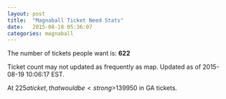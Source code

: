 ```yaml
---
layout: post
title:  "Magnaball Ticket Need Stats"
date:   2015-08-18 05:36:07
categories: magnaball
---
```


The number of tickets people want is: <strong>622</strong>

Ticket count may not updated as frequently as map. Updated as of 2015-08-19 10:06:17 EST.

At $225 a ticket, that would be <strong>$139950</strong> in GA tickets.